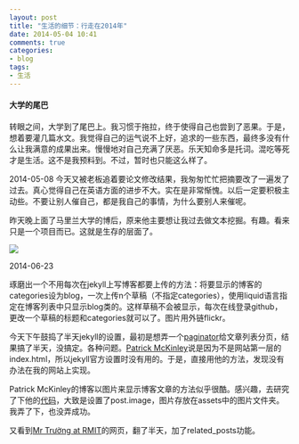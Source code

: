 ```yaml
---
layout: post
title: "生活的细节：行走在2014年"
date: 2014-05-04 10:41
comments: true
categories: 
- blog
tags:
- 生活
---
```



#### 大学的尾巴

转眼之间，大学到了尾巴上。我习惯于拖拉，终于使得自己也尝到了恶果。于是，想着要灌几篇水文。我觉得自己的运气说不上好，追求的一些东西，最终多没有什么让我满意的成果出来。慢慢地对自己充满了厌恶。乐天知命多是托词。混吃等死才是生活。这不是我预料到。不过，暂时也只能这么样了。

2014-05-08
今天又被老板追着要论文修改结果，我匆匆忙忙把摘要改了一遍发了过去。真心觉得自己在英语方面的进步不大。实在是非常惭愧。以后一定要积极主动些。不要让别人催自己，都是我自己的事情，为什么要别人来催呢。


昨天晚上面了马里兰大学的博后，原来他主要想让我过去做文本挖掘。有趣。看来只是一个项目而已。这就是生存的层面了。

![](http://upload.wikimedia.org/wikipedia/en/thumb/0/07/Lifetitle.jpg/250px-Lifetitle.jpg)


2014-06-23

琢磨出一个不用每次在jekyll上写博客都要上传的方法：将要显示的博客的categories设为blog，一次上传n个草稿（不指定categories），使用liquid语言指定在博客列表中只显示blog类的。这样草稿不会被显示，每次在线登录github，更改一个草稿的标题和categories就可以了。图片用外链flickr。

今天下午鼓捣了半天jekyll的设置，最初是想弄一个[paginator](http://jekyllrb.com/docs/pagination/)给文章列表分页，结果搞了半天，没搞定。各种问题。[Patrick McKinley](http://patrick-mckinley.com/tech/jekyll-pagination.html)说是因为不是网站第一层的index.html，所以jekyll官方设置时没有用的。于是，直接用他的方法，发现没有办法在我的网站上实现。

Patrick McKinley的博客以图片来显示博客文章的方法似乎很酷。感兴趣，去研究了下他的[代码](https://github.com/lilmuckers/lilmuckers.github.com)，大致是设置了post.image，图片存放在assets中的图片文件夹。我弄了下，也没弄成功。

又看到[Mr Trường at RMIT](tmtxt.github.com)的网页，翻了半天，加了related_posts功能。 

